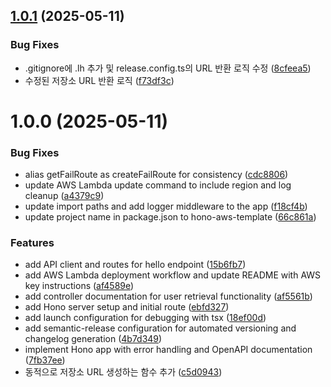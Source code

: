## [1.0.1](https://github.com/shoveller/hono-aws-template/compare/1.0.0...1.0.1) (2025-05-11)


### Bug Fixes

* .gitignore에 .lh 추가 및 release.config.ts의 URL 반환 로직 수정 ([8cfeea5](https://github.com/shoveller/hono-aws-template/commit/8cfeea57b75c0c87558335d911cd333f91610633))
* 수정된 저장소 URL 반환 로직 ([f73df3c](https://github.com/shoveller/hono-aws-template/commit/f73df3c80ca1e9dcb20edcba0370dffcc201c92f))

# 1.0.0 (2025-05-11)


### Bug Fixes

* alias getFailRoute as createFailRoute for consistency ([cdc8806](https://github.com/shoveller/hono-aws-template/commit/cdc8806ddc1408517ba64f64d8903cb7774c9f63))
* update AWS Lambda update command to include region and log cleanup ([a4379c9](https://github.com/shoveller/hono-aws-template/commit/a4379c9e03dc811cf905abe89cb506775596bbe6))
* update import paths and add logger middleware to the app ([f18cf4b](https://github.com/shoveller/hono-aws-template/commit/f18cf4be5b1118232acac21eef2ee1279c0f69c4))
* update project name in package.json to hono-aws-template ([66c861a](https://github.com/shoveller/hono-aws-template/commit/66c861a8ab02394299f239fb63bd307b12330912))


### Features

* add API client and routes for hello endpoint ([15b6fb7](https://github.com/shoveller/hono-aws-template/commit/15b6fb75f9cad26db044e36e117fb8ddf3f19f95))
* add AWS Lambda deployment workflow and update README with AWS key instructions ([af4589e](https://github.com/shoveller/hono-aws-template/commit/af4589edacfadcf69f2055a2173be31d8c8d787f))
* add controller documentation for user retrieval functionality ([af5561b](https://github.com/shoveller/hono-aws-template/commit/af5561b8f81f406666e2873c30583b79b4c47922))
* add Hono server setup and initial route ([ebfd327](https://github.com/shoveller/hono-aws-template/commit/ebfd327f8139d4403b341ff5f28e0f7f70a1c2a9))
* add launch configuration for debugging with tsx ([18ef00d](https://github.com/shoveller/hono-aws-template/commit/18ef00dca9f615656ef3733c5583a9221530c545))
* add semantic-release configuration for automated versioning and changelog generation ([4b7d349](https://github.com/shoveller/hono-aws-template/commit/4b7d3494327f32274773a3a8e2156bdfbd4bd177))
* implement Hono app with error handling and OpenAPI documentation ([7fb37ee](https://github.com/shoveller/hono-aws-template/commit/7fb37ee63af3afe35e3b8adfd782c30d9b962bd2))
* 동적으로 저장소 URL 생성하는 함수 추가 ([c5d0943](https://github.com/shoveller/hono-aws-template/commit/c5d094337624be5a0db71685d3666fd13e096d34))
